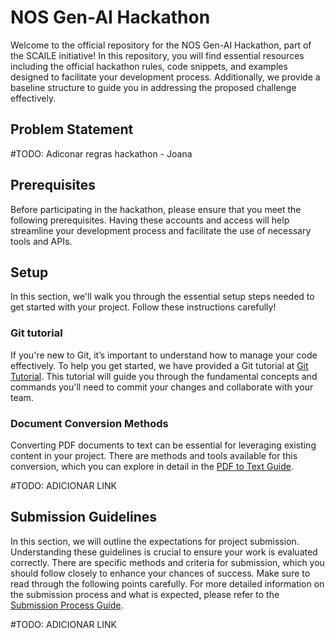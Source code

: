 # NOS Gen-AI Hackathon

Welcome to the official repository for the NOS Gen-AI Hackathon, part of the SCAILE initiative! In this repository, you will find essential resources including the official hackathon rules, code snippets, and examples designed to facilitate your development process. Additionally, we provide a baseline structure to guide you in addressing the proposed challenge effectively.

## Problem Statement

#TODO: Adiconar regras hackathon - Joana

## Prerequisites
Before participating in the hackathon, please ensure that you meet the following prerequisites. Having these accounts and access will help streamline your development process and facilitate the use of necessary tools and APIs.  

## Setup
In this section, we'll walk you through the essential setup steps needed to get started with your project. Follow these instructions carefully!

### Git tutorial

If you're new to Git, it’s important to understand how to manage your code effectively. To help you get started, we have provided a Git tutorial at [Git Tutorial](/nfs/backup/wb_crm/antemartins/gen_ai_hackthon/nos-gen-ai-hackathon/tutorials/README.md). This tutorial will guide you through the fundamental concepts and commands you'll need to commit your changes and collaborate with your team.


### Document Conversion Methods

Converting PDF documents to text can be essential for leveraging existing content in your project. There are methods and tools available for this conversion, which you can explore in detail in the [PDF to Text Guide](link-to-pdf-to-text-guide.md).

#TODO: ADICIONAR LINK


## Submission Guidelines

In this section, we will outline the expectations for project submission. Understanding these guidelines is crucial to ensure your work is evaluated correctly. There are specific methods and criteria for submission, which you should follow closely to enhance your chances of success. Make sure to read through the following points carefully.
For more detailed information on the submission process and what is expected, please refer to the [Submission Process Guide](link-to-submission-process-guide.md).

#TODO: ADICIONAR LINK